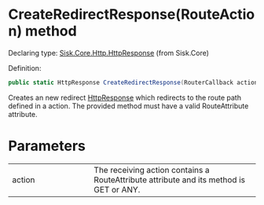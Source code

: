 <!--

Copyrights 2023 Sisk Framework - CypherPotato
Published under MIT license

!!! DO NOT EDIT THIS FILE !!!
This file was generated by a tool in the Sisk package. To edit the information in this documentation,
edit the XML documentation present in the Sisk source code.

-->


# CreateRedirectResponse(RouteAction) method

Declaring type: [Sisk.Core.Http.HttpResponse](/read?q=/contents/spec/Sisk.Core.Http.HttpResponse.md) (from Sisk.Core)


Definition:

```cs
public static HttpResponse CreateRedirectResponse(RouterCallback action)
```

Creates an new redirect <a href="/read?q=/contents/spec/Sisk.Core.Http.HttpResponse.md">HttpResponse</a> which redirects to the route path defined in a action. The provided method must have a valid RouteAttribute attribute.


# Parameters

<table>
    <tbody>
<tr>
    <td width="33%">action</td>
    <td>The receiving action contains a RouteAttribute attribute and its method is GET or ANY.</td>
</tr>
    </tbody>
</table>
